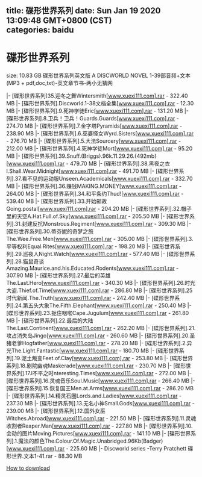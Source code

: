 
title: 碟形世界系列
date: Sun Jan 19 2020 13:09:48 GMT+0800 (CST)    
categories: baidu
---

# 碟形世界系列
size: 10.83 GB
 碟形世界系列英文版 A DISCWORLD NOVEL 1-39部音频+文本 (MP3 + pdf,doc,txt)-英文章节书-两小无猜网
 
|- [碟形世界系列]35.迎冬之舞Wintersmith[www.xuexi111.com].rar - 322.40 MB
|- [碟形世界系列].Discworld.1-38文档全集[www.xuexi111.com].rar - 12.30 MB
|- [碟形世界系列].9.死神学徒Eric[www.xuexi111.com].rar - 131.20 MB
|- [碟形世界系列].8.卫兵！卫兵！Guards.Guards[www.xuexi111.com].rar - 274.70 MB
|- [碟形世界系列].7.金字塔Pyramids[www.xuexi111.com].rar - 238.90 MB
|- [碟形世界系列].6.巫婆怪女Wyrd.Sisters[www.xuexi111.com].rar - 276.70 MB
|- [碟形世界系列].5.大法Sourcery[www.xuexi111.com].rar - 212.00 MB
|- [碟形世界系列].4.死神学徒Mort[www.xuexi111.com].rar - 95.20 MB
|- [碟形世界系列].39.Snuff.(Briggs).96k.11.29.26.{492mb}[www.xuexi111.com].rar - 479.70 MB
|- [碟形世界系列].38.黑夜之衣I.Shall.Wear.Midnight[www.xuexi111.com].rar - 491.70 MB
|- [碟形世界系列].37.看不见的运动服Unseen.Academicals[www.xuexi111.com].rar - 332.70 MB
|- [碟形世界系列].36.赚钱MAKING.MONEY[www.xuexi111.com].rar - 264.00 MB
|- [碟形世界系列].34.和平条约Thud![www.xuexi111.com].rar - 539.40 MB
|- [碟形世界系列].33.开始邮政Going.postal[www.xuexi111.com].rar - 204.20 MB
|- [碟形世界系列].32.帽子里的天空A.Hat.Full.of.Sky[www.xuexi111.com].rar - 205.50 MB
|- [碟形世界系列].31.封建反抗Monstrous.Regiment[www.xuexi111.com].rar - 309.30 MB
|- [碟形世界系列].30.蒂芬妮的奇梦之旅The.Wee.Free.Men[www.xuexi111.com].rar - 305.00 MB
|- [碟形世界系列].3.平等权利Equal.Rites[www.xuexi111.com].rar - 198.20 MB
|- [碟形世界系列].29.巡夜人Night.Watch[www.xuexi111.com].rar - 577.40 MB
|- [碟形世界系列].28.猫鼠奇谈Amazing.Maurice.and.his.Educated.Rodents[www.xuexi111.com].rar - 307.90 MB
|- [碟形世界系列].27.最后的英雄The.Last.Hero[www.xuexi111.com].rar - 340.30 MB
|- [碟形世界系列].26.时光大盗.Thief.of.Time[www.xuexi111.com].rar - 286.80 MB
|- [碟形世界系列].25时代新闻.The.Truth[www.xuexi111.com].rar - 242.40 MB
|- [碟形世界系列].24.第五头大象The.Fifth.Elephant[www.xuexi111.com].rar - 250.40 MB
|- [碟形世界系列].23.扼住咽喉Cape.Jugulum[www.xuexi111.com].rar - 261.80 MB
|- [碟形世界系列].22.最后的大陆The.Last.Continent[www.xuexi111.com].rar - 262.20 MB
|- [碟形世界系列].21.攻占消失岛Jingo[www.xuexi111.com].rar - 260.60 MB
|- [碟形世界系列].20.圣猪老爹Hogfather[www.xuexi111.com].rar - 278.20 MB
|- [碟形世界系列].2.异光The.Light.Fantastic[www.xuexi111.com].rar - 180.70 MB
|- [碟形世界系列].19.泥土叛变Feet.of.Clay[www.xuexi111.com].rar - 253.80 MB
|- [碟形世界系列].18.剧院幽魂Maskerade[www.xuexi111.com].rar - 230.70 MB
|- [碟形世界系列].17.I不平之时nteresting.Times[www.xuexi111.com].rar - 272.00 MB
|- [碟形世界系列].16.灵魂音乐Soul.Music[www.xuexi111.com].rar - 266.40 MB
|- [碟形世界系列].15.恢复国王Men.at.Arms[www.xuexi111.com].rar - 286.20 MB
|- [碟形世界系列].14.精灵石圈Lords.and.Ladies[www.xuexi111.com].rar - 237.30 MB
|- [碟形世界系列].13.无名小神Small.Gods[www.xuexi111.com].rar - 239.00 MB
|- [碟形世界系列].12.国外女巫Witches.Abroad[www.xuexi111.com].rar - 221.50 MB
|- [碟形世界系列].11.灵魂收割者Reaper.Man[www.xuexi111.com].rar - 227.80 MB
|- [碟形世界系列].10.会动的图片Moving.Pictures[www.xuexi111.com].rar - 141.10 MB
|- [碟形世界系列].1.魔法的颜色The.Colour.Of.Magic.Unabridged.96Kb(Badger)[www.xuexi111.com].rar - 225.60 MB
|- Discworld series -Terry Pratchett  碟形世界.文本1-41.rar - 88.30 MB

[How to download](https://bpcam.bemobtrk.com/go/2ceec3aa-1ca2-46d6-b9ff-aaa5c184517c?jno=267)